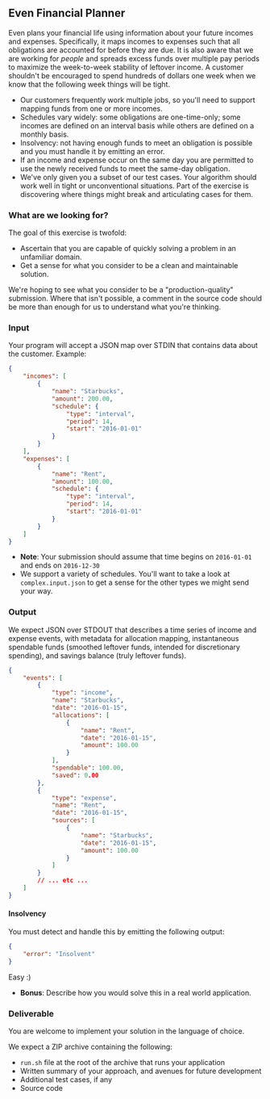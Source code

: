 ## Even Financial Planner

Even plans your financial life using information about your future incomes and expenses. Specifically, it maps incomes to expenses such that all obligations are accounted for before they are due. It is also aware that we are working for _people_ and spreads excess funds over multiple pay periods to maximize the week-to-week stability of leftover income. A customer shouldn't be encouraged to spend hundreds of dollars one week when we know that the following week things will be tight.

* Our customers frequently work multiple jobs, so you'll need to support mapping funds from one or more incomes.
* Schedules vary widely: some obligations are one-time-only; some incomes are defined on an interval basis while others are defined on a monthly basis.
* Insolvency: not having enough funds to meet an obligation is possible and you must handle it by emitting an error.
* If an income and expense occur on the same day you are permitted to use the newly received funds to meet the same-day obligation.
* We've only given you a subset of our test cases. Your algorithm should work well in tight or unconventional situations. Part of the exercise is discovering where things might break and articulating cases for them.

### What are we looking for?

The goal of this exercise is twofold:

* Ascertain that you are capable of quickly solving a problem in an unfamiliar domain.
* Get a sense for what you consider to be a clean and maintainable solution.

We're hoping to see what you consider to be a "production-quality" submission. Where that isn't possible, a comment in the source code should be more than enough for us to understand what you're thinking.

### Input

Your program will accept a JSON map over STDIN that contains data about the customer. Example:

```json
{
    "incomes": [
        {
            "name": "Starbucks",
            "amount": 200.00,
            "schedule": {
                "type": "interval",
                "period": 14,
                "start": "2016-01-01"
            }
        }
    ],
    "expenses": [
        {
            "name": "Rent",
            "amount": 100.00,
            "schedule": {
                "type": "interval",
                "period": 14,
                "start": "2016-01-01"
            }
        }
    ]
}
```

* **Note**: Your submission should assume that time begins on `2016-01-01` and ends on `2016-12-30`
* We support a variety of schedules. You'll want to take a look at `complex.input.json` to get a sense for the other types we might send your way.

### Output

We expect JSON over STDOUT that describes a time series of income and expense events, with metadata for allocation mapping, instantaneous spendable funds (smoothed leftover funds, intended for discretionary spending), and savings balance (truly leftover funds).

```json
{
    "events": [
        {
            "type": "income",
            "name": "Starbucks",
            "date": "2016-01-15",
            "allocations": [
                {
                    "name": "Rent",
                    "date": "2016-01-15",
                    "amount": 100.00
                }
            ],
            "spendable": 100.00,
            "saved": 0.00
        },
        {
            "type": "expense",
            "name": "Rent",
            "date": "2016-01-15",
            "sources": [
                {
                    "name": "Starbucks",
                    "date": "2016-01-15",
                    "amount": 100.00
                }
            ]
        }
        // ... etc ...
    ]
}
```

#### Insolvency

You must detect and handle this by emitting the following output:

```json
{
    "error": "Insolvent"
}
```

Easy :)

* **Bonus**: Describe how you would solve this in a real world application.

### Deliverable

You are welcome to implement your solution in the language of choice.

We expect a ZIP archive containing the following:

* `run.sh` file at the root of the archive that runs your application
* Written summary of your approach, and avenues for future development
* Additional test cases, if any
* Source code
